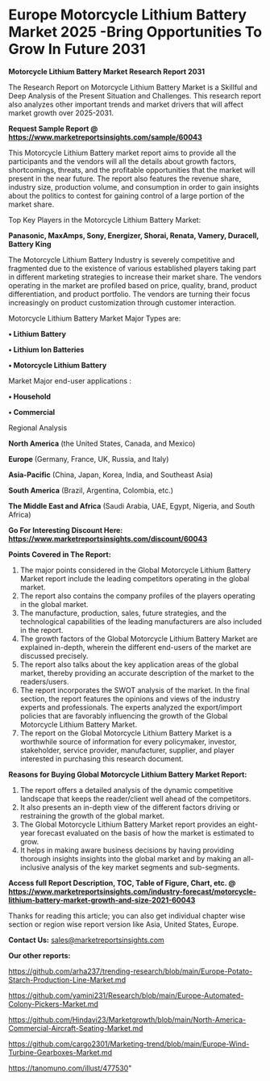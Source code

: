 # Europe Motorcycle Lithium Battery Market 2025 -Bring Opportunities To Grow In Future 2031

<strong>Motorcycle Lithium Battery Market Research Report 2031</strong>

The Research Report on Motorcycle Lithium Battery Market is a Skillful and Deep Analysis of the Present Situation and Challenges. This research report also analyzes other important trends and market drivers that will affect market growth over 2025-2031.

<strong>Request Sample Report @ <a href=https://www.marketreportsinsights.com/sample/60043>https://www.marketreportsinsights.com/sample/60043</a></strong>

This Motorcycle Lithium Battery market report aims to provide all the participants and the vendors will all the details about growth factors, shortcomings, threats, and the profitable opportunities that the market will present in the near future. The report also features the revenue share, industry size, production volume, and consumption in order to gain insights about the politics to contest for gaining control of a large portion of the market share.

Top Key Players in the Motorcycle Lithium Battery Market:

<strong>Panasonic, MaxAmps, Sony, Energizer, Shorai, Renata, Vamery, Duracell, Battery King</strong>

The Motorcycle Lithium Battery Industry is severely competitive and fragmented due to the existence of various established players taking part in different marketing strategies to increase their market share. The vendors operating in the market are profiled based on price, quality, brand, product differentiation, and product portfolio. The vendors are turning their focus increasingly on product customization through customer interaction.

Motorcycle Lithium Battery Market Major Types are:

<strong>• Lithium Battery

• Lithium Ion Batteries

• Motorcycle Lithium Battery</strong>

Market Major end-user applications :

<strong>• Household

• Commercial</strong>

Regional Analysis

</u><strong><b>North America</b></strong> (the United States, Canada, and Mexico)

<strong><b>Europe </b></strong>(Germany, France, UK, Russia, and Italy)

<strong><b>Asia-Pacific</b></strong> (China, Japan, Korea, India, and Southeast Asia)

<strong><b>South America</b></strong> (Brazil, Argentina, Colombia, etc.)

<strong><b>The Middle East and Africa</b></strong> (Saudi Arabia, UAE, Egypt, Nigeria, and South Africa)

<strong>Go For Interesting Discount Here: <a href=https://www.marketreportsinsights.com/discount/60043>https://www.marketreportsinsights.com/discount/60043</a></strong>

<strong>Points Covered in The Report:</strong>
<ol>
  <li>The major points considered in the Global Motorcycle Lithium Battery Market report include the leading competitors operating in the global market.</li>
  <li>The report also contains the company profiles of the players operating in the global market.</li>
  <li>The manufacture, production, sales, future strategies, and the technological capabilities of the leading manufacturers are also included in the report.</li>
  <li>The growth factors of the Global Motorcycle Lithium Battery Market are explained in-depth, wherein the different end-users of the market are discussed precisely.</li>
  <li>The report also talks about the key application areas of the global market, thereby providing an accurate description of the market to the readers/users.</li>
  <li>The report incorporates the SWOT analysis of the market. In the final section, the report features the opinions and views of the industry experts and professionals. The experts analyzed the export/import policies that are favorably influencing the growth of the Global Motorcycle Lithium Battery Market.</li>
  <li>The report on the Global Motorcycle Lithium Battery Market is a worthwhile source of information for every policymaker, investor, stakeholder, service provider, manufacturer, supplier, and player interested in purchasing this research document.</li>
</ol>
<strong>Reasons for Buying Global Motorcycle Lithium Battery Market Report:</strong>

<ol>
  <li>The report offers a detailed analysis of the dynamic competitive landscape that keeps the reader/client well ahead of the competitors.</li>
  <li>It also presents an in-depth view of the different factors driving or restraining the growth of the global market.</li>
  <li>The Global Motorcycle Lithium Battery Market report provides an eight-year forecast evaluated on the basis of how the market is estimated to grow.</li>
  <li>It helps in making aware business decisions by having providing thorough insights insights into the global market and by making an all-inclusive analysis of the key market segments and sub-segments.</li>
</ol>
<strong>Access full Report Description, TOC, Table of Figure, Chart, etc. @ <a href=https://www.marketreportsinsights.com/industry-forecast/motorcycle-lithium-battery-market-growth-and-size-2021-60043>https://www.marketreportsinsights.com/industry-forecast/motorcycle-lithium-battery-market-growth-and-size-2021-60043</a></strong>


Thanks for reading this article; you can also get individual chapter wise section or region wise report version like Asia, United States, Europe.

<strong>Contact Us:</strong>
sales@marketreportsinsights.com

<strong>Our other reports:</strong>

<a href=https://github.com/arha237/trending-research/blob/main/Europe-Potato-Starch-Production-Line-Market.md>https://github.com/arha237/trending-research/blob/main/Europe-Potato-Starch-Production-Line-Market.md</a>

<a href=https://github.com/yamini231/Research/blob/main/Europe-Automated-Colony-Pickers-Market.md>https://github.com/yamini231/Research/blob/main/Europe-Automated-Colony-Pickers-Market.md</a>

<a href=https://github.com/Hindavi23/Marketgrowth/blob/main/North-America-Commercial-Aircraft-Seating-Market.md>https://github.com/Hindavi23/Marketgrowth/blob/main/North-America-Commercial-Aircraft-Seating-Market.md</a>

<a href=https://github.com/cargo2301/Marketing-trend/blob/main/Europe-Wind-Turbine-Gearboxes-Market.md>https://github.com/cargo2301/Marketing-trend/blob/main/Europe-Wind-Turbine-Gearboxes-Market.md</a>

<a href=https://tanomuno.com/illust/477530>https://tanomuno.com/illust/477530</a>"
